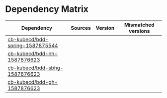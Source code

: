 # Dependency Matrix

Dependency | Sources | Version | Mismatched versions
---------- | ------- | ------- | -------------------
[cb-kubecd/bdd-spring-1587875544](https://github.com/cb-kubecd/bdd-spring-1587875544.git) |  | []() | 
[cb-kubecd/bdd-nh-1587876623](https://github.com/cb-kubecd/bdd-nh-1587876623.git) |  | []() | 
[cb-kubecd/bdd-sbhg-1587876623](https://github.com/cb-kubecd/bdd-sbhg-1587876623.git) |  | []() | 
[cb-kubecd/bdd-gh-1587876623](https://github.com/cb-kubecd/bdd-gh-1587876623.git) |  | []() | 
